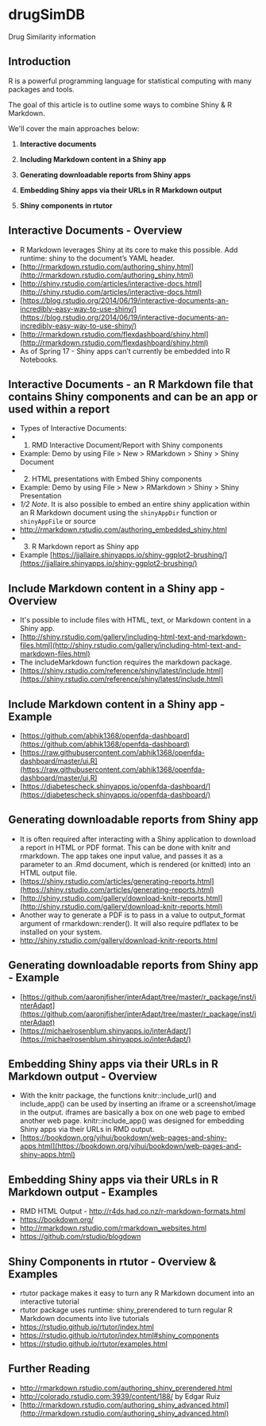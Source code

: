 # drugSimDB
Drug Similarity information

## Introduction

R is a powerful programming language for statistical computing with many packages and tools.

The goal of this article is to outline some ways to combine Shiny & R Markdown.

We'll cover the main approaches below:

1. **Interactive documents**

2. **Including Markdown content in a Shiny app**

3. **Generating downloadable reports from Shiny apps**

4. **Embedding Shiny apps via their URLs in R Markdown output**

5. **Shiny components in rtutor**

## Interactive Documents - Overview
- R Markdown leverages Shiny at its core to make this possible. Add runtime: shiny to the document’s YAML header.
- [http://rmarkdown.rstudio.com/authoring_shiny.html](http://rmarkdown.rstudio.com/authoring_shiny.html)
- [http://shiny.rstudio.com/articles/interactive-docs.html](http://shiny.rstudio.com/articles/interactive-docs.html)
- [https://blog.rstudio.org/2014/06/19/interactive-documents-an-incredibly-easy-way-to-use-shiny/](https://blog.rstudio.org/2014/06/19/interactive-documents-an-incredibly-easy-way-to-use-shiny/)
- [http://rmarkdown.rstudio.com/flexdashboard/shiny.html](http://rmarkdown.rstudio.com/flexdashboard/shiny.html)
- As of Spring 17 - Shiny apps can’t currently be embedded into R Notebooks.

## Interactive Documents - an R Markdown file that contains Shiny components and can be an app or used within a report

- Types of Interactive Documents:
- 1. RMD Interactive Document/Report with Shiny components 
- Example: Demo by using File > New > RMarkdown > Shiny > Shiny Document
- 2. HTML presentations with Embed Shiny components
- Example: Demo by using File > New > RMarkdown > Shiny > Shiny Presentation
- *1/2 Note*. It is also possible to embed an entire shiny application within an R Markdown document using the `shinyAppDir` function or `shinyAppFile` or source
- http://rmarkdown.rstudio.com/authoring_embedded_shiny.html
- 3. R Markdown report as Shiny app
- Example [https://jjallaire.shinyapps.io/shiny-ggplot2-brushing/](https://jjallaire.shinyapps.io/shiny-ggplot2-brushing/)

## Include Markdown content in a Shiny app - Overview
- It's possible to include files with HTML, text, or Markdown content in a Shiny app.
- [http://shiny.rstudio.com/gallery/including-html-text-and-markdown-files.html](http://shiny.rstudio.com/gallery/including-html-text-and-markdown-files.html)
- The includeMarkdown function requires the markdown package.
- [https://shiny.rstudio.com/reference/shiny/latest/include.html](https://shiny.rstudio.com/reference/shiny/latest/include.html)

## Include Markdown content in a Shiny app - Example
- [https://github.com/abhik1368/openfda-dashboard](https://github.com/abhik1368/openfda-dashboard)
- [https://raw.githubusercontent.com/abhik1368/openfda-dashboard/master/ui.R](https://raw.githubusercontent.com/abhik1368/openfda-dashboard/master/ui.R)
- [https://diabetescheck.shinyapps.io/openfda-dashboard/](https://diabetescheck.shinyapps.io/openfda-dashboard/)

## Generating downloadable reports from Shiny app
- It is often required after interacting with a Shiny application to download a report in HTML or PDF format. This can be done with knitr and rmarkdown. The app takes one input value, and passes it as a parameter to an .Rmd document, which is rendered (or knitted) into an HTML output file.
- [https://shiny.rstudio.com/articles/generating-reports.html](https://shiny.rstudio.com/articles/generating-reports.html)
- [http://shiny.rstudio.com/gallery/download-knitr-reports.html](http://shiny.rstudio.com/gallery/download-knitr-reports.html)
- Another way to generate a PDF is to pass in a value to output_format argument of rmarkdown::render(). It will also require pdflatex to be installed on your system.
- http://shiny.rstudio.com/gallery/download-knitr-reports.html

## Generating downloadable reports from Shiny app - Example

- [https://github.com/aaronjfisher/interAdapt/tree/master/r_package/inst/interAdapt](https://github.com/aaronjfisher/interAdapt/tree/master/r_package/inst/interAdapt)
- [https://michaelrosenblum.shinyapps.io/interAdapt/](https://michaelrosenblum.shinyapps.io/interAdapt/)

## Embedding Shiny apps via their URLs in R Markdown output - Overview

- With the knitr package, the functions knitr::include_url() and include_app() can be used by inserting an iframe or a screenshot/image in the output. iframes are basically a box on one web page to embed another web page. knitr::include_app() was designed for embedding Shiny apps via their URLs in RMD output.
- [https://bookdown.org/yihui/bookdown/web-pages-and-shiny-apps.html](https://bookdown.org/yihui/bookdown/web-pages-and-shiny-apps.html)


## Embedding Shiny apps via their URLs in R Markdown output - Examples

- RMD HTML Output - http://r4ds.had.co.nz/r-markdown-formats.html
- https://bookdown.org/
- http://rmarkdown.rstudio.com/rmarkdown_websites.html
- https://github.com/rstudio/blogdown
  
## Shiny Components in rtutor - Overview & Examples
- rtutor package makes it easy to turn any R Markdown document into an interactive tutorial
- rtutor package uses runtime: shiny_prerendered to turn regular R Markdown documents into live tutorials
- https://rstudio.github.io/rtutor/index.html
- https://rstudio.github.io/rtutor/index.html#shiny_components
- https://rstudio.github.io/rtutor/examples.html

## Further Reading

- http://rmarkdown.rstudio.com/authoring_shiny_prerendered.html
- http://colorado.rstudio.com:3939/content/188/ by Edgar Ruiz
- [http://rmarkdown.rstudio.com/authoring_shiny_advanced.html](http://rmarkdown.rstudio.com/authoring_shiny_advanced.html)
